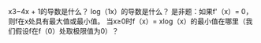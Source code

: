 

<!--
 * @version:
 * @Author:  StevenJokes https://github.com/StevenJokes
 * @Date: 2020-07-07 14:29:58
 * @LastEditors:  StevenJokes https://github.com/StevenJokes
 * @LastEditTime: 2020-07-07 14:30:27
 * @Description:
 * @TODO::
 * @Reference:
-->


x3−4x + 1的导数是什么？
    log（1x）的导数是什么？
    是非题：如果f'（x）= 0，则f在x处具有最大值或最小值。
    当x≥0时f（x）= xlog（x）的最小值在哪里（我们假设f在f（0）处取极限值为0）？

